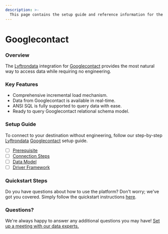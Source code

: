 ```yaml
---
description: >-
  This page contains the setup guide and reference information for the Googlecontact source connector.
---
```


# Googlecontact

### Overview

The [Lyftrondata](https://www.lyftrondata.com/) integration for [Googlecontact](None) provides the most natural way to access data while requiring no engineering.

### Key Features

* Comprehensive incremental load mechanism.
* Data from Googlecontact is available in real-time.&#x20;
* ANSI SQL is fully supported to query data with ease.
* Ready to query Googlecontact relational schema model.

### Setup Guide

To connect to your destination without engineering, follow our step-by-step [Lyftrondata](https://www.lyftrondata.com/)  [Googlecontact](None) setup guide.

* [ ] [Prerequisite](prerequisite.md)
* [ ] [Connection Steps](connection-steps.md)
* [ ] [Data Model](data-model/erd.md)
* [ ] [Driver Framework](driver-framework/)

### Quickstart Steps

Do you have questions about how to use the platform? Don't worry; we've got you covered. Simply follow the quickstart instructions [here](../README.md).

### Questions? <a href="#questions" id="questions"></a>

We're always happy to answer any additional questions you may have! [Set up a meeting with our data experts.](https://www.lyftrondata.com/book-a-meeting/)

